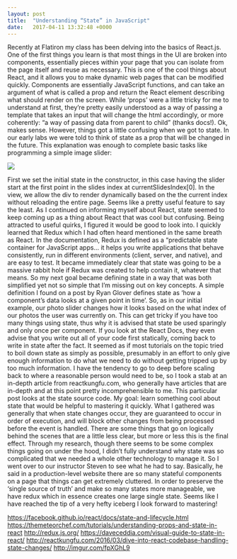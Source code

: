 ```yaml
---
layout: post
title:  "Understanding “State” in JavaScript"
date:   2017-04-11 13:32:48 +0000
---
```




Recently at Flatiron my class has been delving into the basics of React.js. One of the first things you learn is that most things in the UI are broken into components, essentially pieces within your page that you can isolate from the page itself and reuse as necessary. This is one of the cool things about React, and it allows you to make dynamic web pages that can be modified quickly. Components are essentially JavaScript functions, and can take an argument of what is called a prop and return the React element describing what should render on the screen. 
	While ‘props’ were a little tricky for me to understand at first, they’re pretty easily understood as a way of passing a template that takes an input that will change the html accordingly, or more coherently: “a way of passing data from parent to child” (thanks docs!). Ok, makes sense. However, things got a little confusing when we got to state. In our early labs we were told to think of state as a prop that will be changed in the future. This explanation was enough to complete basic tasks like programming a simple image slider: 

![](http://imgur.com/fpXGhL9)

First we set the initial state in the constructor, in this case having the slider start at the first point in the slides index at currentSlidesIndex[0]. In the view, we allow the div to render dynamically based on the the current index without reloading the entire page. Seems like a pretty useful feature to say the least. 
	As I continued on informing myself about React, state seemed to keep coming up as a thing about React that was cool but confusing. Being attracted to useful quirks, I figured it would be good to look into. I quickly learned that Redux which I had often heard mentioned in the same breath as React. In the documentation, Redux is defined as a “predictable state container for JavaScript apps… it helps you write applications that behave consistently, run in different environments (client, server, and native), and are easy to test. It became immediately clear that state was going to be a massive rabbit hole if Redux was created to help contain it, whatever that means. So my next goal became defining state in a way that was both simplified yet not so simple that I’m missing out on key concepts. 
	A simple definition I found on a post by Ryan Glover defines state as ‘how a component’s data looks at a given point in time’. So, as in our initial example, our photo slider changes how it looks based on the what index of our photos the user was currently on. This can get tricky if you have too many things using state, thus why it is advised that state be used sparingly and only once per component. If you look at the React Docs, they even advise that you write out all of your code first statically, coming back to write in state after the fact.
 It seemed as if most tutorials on the topic tried to boil down state as simply as possible, presumably in an effort to only give enough information to do what we need to do without getting tripped up by too much information. I have the tendency to go to deep before scaling back to where a reasonable person would need to be, so I took a stab at an in-depth article from reactkungfu.com, who generally have articles that are in-depth and at this point pretty incomprehensible to me. This particular post looks at the state source code. My goal: learn something cool about state that would be helpful to mastering it quickly. 
What I gathered was generally that when state changes occur, they are guaranteed to occur in order of execution, and will block other changes from being processed before the event is handled. There are some things that go on logically behind the scenes that are a little less clear, but more or less this is the final effect. 
Through my research, though there seems to be some complex things going on under the hood, I didn’t fully understand why state was so complicated that we needed a whole other technology to manage it. So I went over to our instructor Steven to see what he had to say. Basically, he said in a production-level website there are so many stateful components on a page that things can get extremely cluttered. In order to preserve the ‘single source of truth’ and make so many states more manageable, we have redux which in essence creates one large single state. Seems like I have reached the tip of a very hefty iceberg I look forward to mastering!

https://facebook.github.io/react/docs/state-and-lifecycle.html 
https://themeteorchef.com/tutorials/understanding-props-and-state-in-react
http://redux.js.org/ 
https://daveceddia.com/visual-guide-to-state-in-react/ 
http://reactkungfu.com/2016/03/dive-into-react-codebase-handling-state-changes/ 
http://imgur.com/fpXGhL9

